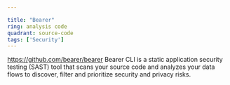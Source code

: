 ```yaml
---

title: "Bearer"
ring: analysis code
quadrant: source-code
tags: ['Security']
---
```

https://github.com/bearer/bearer
Bearer CLI is a static application security testing (SAST) tool that scans your source code and analyzes your data flows to discover, filter and prioritize security and privacy risks.

